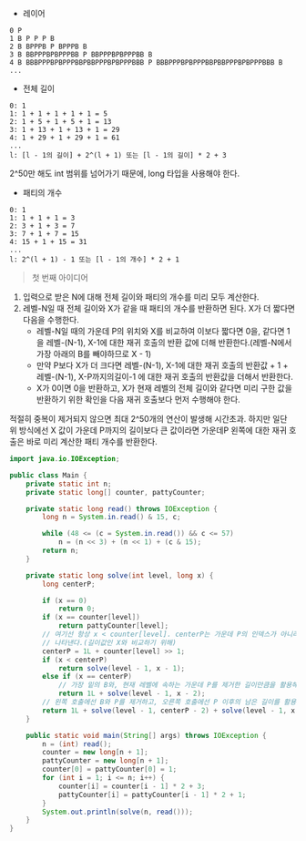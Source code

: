 - 레이어

```
0 P
1 B P P P B
2 B BPPPB P BPPPB B
3 B BBPPPBPBPPPBB P BBPPPBPBPPPBB B
4 B BBBPPPBPBPPPBBPBBPPPBPBPPPBBB P BBBPPPBPBPPPBBPBBPPPBPBPPPBBB B
...
```

- 전체 길이

```
0: 1
1: 1 + 1 + 1 + 1 + 1 = 5
2: 1 + 5 + 1 + 5 + 1 = 13
3: 1 + 13 + 1 + 13 + 1 = 29
4: 1 + 29 + 1 + 29 + 1 = 61
...
l: [l - 1의 길이] + 2^(l + 1) 또는 [l - 1의 길이] * 2 + 3
```

2^50만 해도 int 범위를 넘어가기 때문에, long 타입을 사용해야 한다.

- 패티의 개수

```
0: 1
1: 1 + 1 + 1 = 3
2: 3 + 1 + 3 = 7
3: 7 + 1 + 7 = 15
4: 15 + 1 + 15 = 31
...
l: 2^(l + 1) - 1 또는 [l - 1의 개수] * 2 + 1
```

> 첫 번째 아이디어

1. 입력으로 받은 N에 대해 전체 길이와 패티의 개수를 미리 모두 계산한다.
1. 레벨-N일 때 전체 길이와 X가 같을 때 패티의 개수를 반환하면 된다. X가 더 짧다면 다음을 수행한다.
   - 레벨-N일 때의 가운데 P의 위치와 X를 비교하여 이보다 짧다면 0을, 같다면 1을 레벨-(N-1), X-1에 대한 재귀 호출의 반환 값에 더해 반환한다.(레벨-N에서 가장 아래의 B를 빼야하므로 X - 1)
   - 만약 P보다 X가 더 크다면 레벨-(N-1), X-1에 대한 재귀 호출의 반환값 + 1 + 레벨-(N-1), X-P까지의길이-1 에 대한 재귀 호출의 반환값을 더해서 반환한다.
   - X가 0이면 0을 반환하고, X가 현재 레벨의 전체 길이와 같다면 미리 구한 값을 반환하기 위한 확인을 다음 재귀 호출보다 먼저 수행해야 한다.

적절히 중복이 제거되지 않으면 최대 2^50개의 연산이 발생해 시간초과.
하지만 일단 위 방식에선 X 값이 가운데 P까지의 길이보다 큰 값이라면 가운데P 왼쪽에 대한 재귀 호출은 바로 미리 계산한 패티 개수를 반환한다.

```java
import java.io.IOException;

public class Main {
	private static int n;
	private static long[] counter, pattyCounter;

	private static long read() throws IOException {
		long n = System.in.read() & 15, c;

		while (48 <= (c = System.in.read()) && c <= 57)
			n = (n << 3) + (n << 1) + (c & 15);
		return n;
	}

	private static long solve(int level, long x) {
		long centerP;

		if (x == 0)
			return 0;
		if (x == counter[level])
			return pattyCounter[level];
		// 여기선 항상 x < counter[level]. centerP는 가운데 P의 인덱스가 아니라, 가운데 P를 포함한 길이를
		// 나타낸다.(길이값인 X와 비교하기 위해)
		centerP = 1L + counter[level] >> 1;
		if (x < centerP)
			return solve(level - 1, x - 1);
		else if (x == centerP)
			// 가장 밑의 B와, 현재 레벨에 속하는 가운데 P를 제거한 길이만큼을 활용해야 하므로 x - 2
			return 1L + solve(level - 1, x - 2);
		// 왼쪽 호출에선 B와 P를 제거하고, 오른쪽 호출에선 P 이후의 남은 길이를 활용해야 한다.
		return 1L + solve(level - 1, centerP - 2) + solve(level - 1, x - centerP);
	}

	public static void main(String[] args) throws IOException {
		n = (int) read();
		counter = new long[n + 1];
		pattyCounter = new long[n + 1];
		counter[0] = pattyCounter[0] = 1;
		for (int i = 1; i <= n; i++) {
			counter[i] = counter[i - 1] * 2 + 3;
			pattyCounter[i] = pattyCounter[i - 1] * 2 + 1;
		}
		System.out.println(solve(n, read()));
	}
}
```
